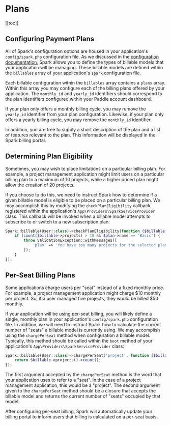 # Plans

[[toc]]

## Configuring Payment Plans

All of Spark's configuration options are housed in your application's `config/spark.php` configuration file. As we discussed in the [configuration documentation](./configuration.md), Spark allows you to define the types of billable models that your application will be managing. These billable models are defined within the `billables` array of your application's `spark` configuration file.

Each billable configuration within the `billables` array contains a `plans` array. Within this array you may configure each of the billing plans offered by your application. The `monthly_id` and `yearly_id` identifiers should correspond to the plan identifiers configured within your Paddle account dashboard.

If your plan only offers a monthly billing cycle, you may remove the `yearly_id` identifier from your plan configuration. Likewise, if your plan only offers a yearly billing cycle, you may remove the `monthly_id` identifier.

In addition, you are free to supply a short description of the plan and a list of features relevant to the plan. This information will be displayed in the Spark billing portal.

## Determining Plan Eligibility

Sometimes, you may wish to place limitations on a particular billing plan. For example, a project management application might limit users on a particular billing plan to a maximum of 10 projects, while a higher priced plan might allow the creation of 20 projects.

If you choose to do this, we need to instruct Spark how to determine if a given billable model is eligible to be placed on a particular billing plan. We may accomplish this by modifying the `checkPlanEligibility` callback registered within the application's `App\Providers\SparkServiceProvider` class. This callback will be invoked when a billable model attempts to subscribe to or switch to a new subscription plan:

```php
Spark::billable(User::class)->checkPlanEligibility(function ($billable, $plan) {
    if (count($billable->projects) > 10 && $plan->name == 'Basic') {
        throw ValidationException::withMessages([
            'plan' => 'You have too many projects for the selected plan.'
        ]);
    }
});
```

## Per-Seat Billing Plans

Some applications charge users per "seat" instead of a fixed monthly price. For example, a project management application might charge $10 monthly per project. So, if a user managed five projects, they would be billed $50 monthly.

If your application will be using per-seat billing, you will likely define a single, monthly plan in your application's `config/spark.php` configuration file. In addition, we will need to instruct Spark how to calculate the current number of "seats" a billable model is currently using. We may accomplish using the `chargePerSeat` method when configuration a billable model. Typically, this method should be called within the `boot` method of your application's `App\Providers\SparkServiceProvider` class:

```php
Spark::billable(User::class)->chargePerSeat('project', function ($billable) {
    return $billable->projects()->count();
});
```

The first argument accepted by the `chargePerSeat` method is the word that your application uses to refer to a "seat". In the case of a project management application, this would be a "project". The second argument given to the `chargePerSeat` method should be a closure that accepts the billable model and returns the current number of "seats" occupied by that model.

After configuring per-seat billing, Spark will automatically update your billing portal to inform users that billing is calculated on a per-seat basis.
